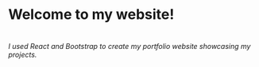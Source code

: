 <h1>Welcome to my website!<h1>
<h6>I used React and Bootstrap to create my portfolio website showcasing my projects.<h6>
